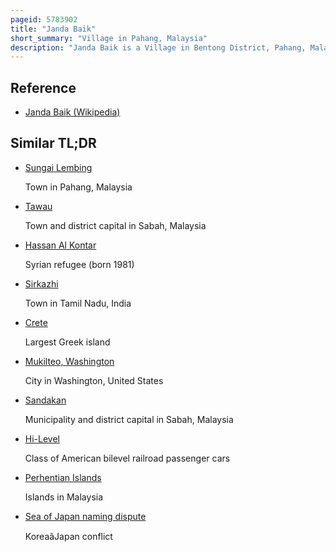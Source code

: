 ```yaml
---
pageid: 5783902
title: "Janda Baik"
short_summary: "Village in Pahang, Malaysia"
description: "Janda Baik is a Village in Bentong District, Pahang, Malaysia. It is about 45 km from Kuala Lumpur and 800 m above sea level. It was estimated to have a Population of around 2820 in 2019."
---
```


## Reference

- [Janda Baik (Wikipedia)](https://en.wikipedia.org/?curid=5783902)

## Similar TL;DR

- [Sungai Lembing](/tldr/en/sungai-lembing)

  Town in Pahang, Malaysia

- [Tawau](/tldr/en/tawau)

  Town and district capital in Sabah, Malaysia

- [Hassan Al Kontar](/tldr/en/hassan-al-kontar)

  Syrian refugee (born 1981)

- [Sirkazhi](/tldr/en/sirkazhi)

  Town in Tamil Nadu, India

- [Crete](/tldr/en/crete)

  Largest Greek island

- [Mukilteo, Washington](/tldr/en/mukilteo-washington)

  City in Washington, United States

- [Sandakan](/tldr/en/sandakan)

  Municipality and district capital in Sabah, Malaysia

- [Hi-Level](/tldr/en/hi-level)

  Class of American bilevel railroad passenger cars

- [Perhentian Islands](/tldr/en/perhentian-islands)

  Islands in Malaysia

- [Sea of Japan naming dispute](/tldr/en/sea-of-japan-naming-dispute)

  KoreaâJapan conflict

